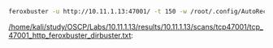 ```bash
feroxbuster -u http://10.11.1.13:47001/ -t 150 -w /root/.config/AutoRecon/wordlists/dirbuster.txt -x "txt,html,php,asp,aspx,jsp" -v -k -n -q -e -o "/home/kali/study/OSCP/Labs/10.11.1.13/results/10.11.1.13/scans/tcp47001/tcp_47001_http_feroxbuster_dirbuster.txt"
```

[/home/kali/study/OSCP/Labs/10.11.1.13/results/10.11.1.13/scans/tcp47001/tcp_47001_http_feroxbuster_dirbuster.txt](file:///home/kali/study/OSCP/Labs/10.11.1.13/results/10.11.1.13/scans/tcp47001/tcp_47001_http_feroxbuster_dirbuster.txt):

```

```
